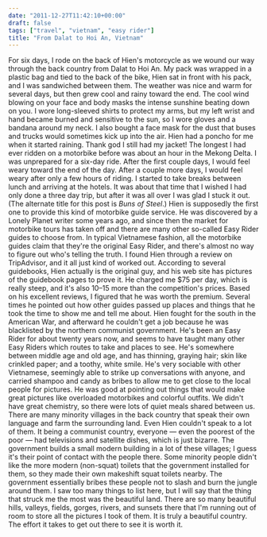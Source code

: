 ```yaml
---
date: "2011-12-27T11:42:10+00:00"
draft: false
tags: ["travel", "vietnam", "easy rider"]
title: "From Dalat to Hoi An, Vietnam"
---
```

For six days, I rode on the back of Hien's motorcycle as we wound our way through the back country from Dalat to Hoi An. My pack was wrapped in a plastic bag and tied to the back of the bike, Hien sat in front with his pack, and I was sandwiched between them. The weather was nice and warm for several days, but then grew cool and rainy toward the end. The cool wind blowing on your face and body masks the intense sunshine beating down on you. I wore long-sleeved shirts to protect my arms, but my left wrist and hand became burned and sensitive to the sun, so I wore gloves and a bandana around my neck. I also bought a face mask for the dust that buses and trucks would sometimes kick up into the air. Hien had a poncho for me when it started raining. Thank god I still had my jacket! The longest I had ever ridden on a motorbike before was about an hour in the Mekong Delta. I was unprepared for a six-day ride. After the first couple days, I would feel weary toward the end of the day. After a couple more days, I would feel weary after only a few hours of riding. I started to take breaks between lunch and arriving at the hotels. It was about that time that I wished I had only done a three day trip, but after it was all over I was glad I stuck it out. (The alternate title for this post is *Buns of Steel*.) Hien is supposedly the first one to provide this kind of motorbike guide service. He was discovered by a Lonely Planet writer some years ago, and since then the market for motorbike tours has taken off and there are many other so-called Easy Rider guides to choose from. In typical Vietnamese fashion, all the motorbike guides claim that they're the original Easy Rider, and there's almost no way to figure out who's telling the truth. I found Hien through a review on TripAdvisor, and it all just kind of worked out. According to several guidebooks, Hien actually is the original guy, and his web site has pictures of the guidebook pages to prove it. He charged me $75 per day, which is really steep, and it's also $10–$15 more than the competition's prices. Based on his excellent reviews, I figured that he was worth the premium. Several times he pointed out how other guides passed up places and things that he took the time to show me and tell me about. Hien fought for the south in the American War, and afterward he couldn't get a job because he was blacklisted by the northern communist government. He's been an Easy Rider for about twenty years now, and seems to have taught many other Easy Riders which routes to take and places to see. He's somewhere between middle age and old age, and has thinning, graying hair; skin like crinkled paper; and a toothy, white smile. He's very sociable with other Vietnamese, seemingly able to strike up conversations with anyone, and carried shampoo and candy as bribes to allow me to get close to the local people for pictures. He was good at pointing out things that would make great pictures like overloaded motorbikes and colorful outfits. We didn't have great chemistry, so there were lots of quiet meals shared between us. There are many minority villages in the back country that speak their own language and farm the surrounding land. Even Hien couldn't speak to a lot of them. It being a communist country, everyone — even the poorest of the poor — had televisions and satellite dishes, which is just bizarre. The government builds a small modern building in a lot of these villages; I guess it's their point of contact with the people there. Some minority people didn't like the more modern (non-squat) toilets that the government installed for them, so they made their own makeshift squat toilets nearby. The government essentially bribes these people not to slash and burn the jungle around them. I saw too many things to list here, but I will say that the thing that struck me the most was the beautiful land. There are so many beautiful hills, valleys, fields, gorges, rivers, and sunsets there that I'm running out of room to store all the pictures I took of them. It is truly a beautiful country. The effort it takes to get out there to see it is worth it.
